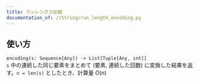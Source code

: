 ```yaml
---
title: ランレングス圧縮
documentation_of: //String/run_length_encoding.py
---
```


## 使い方
`encoding(s: Sequence[Any]) -> List[Tuple[Any, int]]`  
`s` 中の連続した同じ要素をまとめて (要素, 連続した回数) に変換した結果を返す。`n = len(s)` としたとき、計算量 $O(n)$
